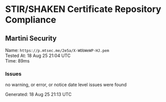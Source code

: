 # STIR/SHAKEN Certificate Repository Compliance

## Martini Security

Name: `https://p.mtsec.me/2e5a/X-WObWeWP-HJ.pem`\
Tested At: 18 Aug 25 21:04 UTC\
Time: 89ms

### Issues

no warning, or error, or notice date level issues were found

Generated: 18 Aug 25 21:13 UTC